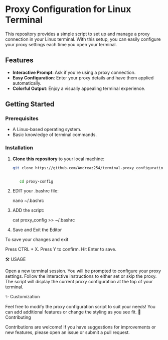 # Proxy Configuration for Linux Terminal

This repository provides a simple script to set up and manage a proxy connection in your Linux terminal. With this setup, you can easily configure your proxy settings each time you open your terminal.

## Features

- **Interactive Prompt**: Ask if you're using a proxy connection.
- **Easy Configuration**: Enter your proxy details and have them applied automatically.
- **Colorful Output**: Enjoy a visually appealing terminal experience.

## Getting Started

### Prerequisites

- A Linux-based operating system.
- Basic knowledge of terminal commands.

### Installation

1. **Clone this repository** to your local machine:

   ```bash
   git clone https://github.com/Andreaz254/terminal-proxy_configuration-file


      cd proxy-config

3. EDIT your .bashrc file:

      nano ~/.bashrc

4. ADD the script:
  
     cat proxy_config >> ~/.bashrc

5. Save and Exit the Editor

To save your changes and exit

Press CTRL + X.
Press Y to confirm.
Hit Enter to save.

🛠️ USAGE

Open a new terminal session.
You will be prompted to configure your proxy settings. Follow the interactive instructions to either set or skip the proxy.
The script will display the current proxy configuration at the top of your terminal.

✨ Customization

Feel free to modify the proxy configuration script to suit your needs! You can add additional features or change the styling as you see fit.
🤝 Contributing

Contributions are welcome! If you have suggestions for improvements or new features, please open an issue or submit a pull request.



